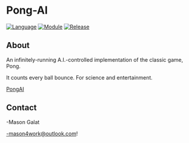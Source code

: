 # Pong-AI

[![Language](https://img.shields.io/badge/language-python-blue.svg?style=flat)](https://www.python.org)
[![Module](https://img.shields.io/badge/module-pygame-brightgreen.svg?style=flat)](http://www.pygame.org/news.html)
[![Release](https://img.shields.io/badge/release-v1.0-orange.svg?style=flat)](https://github.com/spacewizard66/Pong-AI)

## About

An infinitely-running A.I.-controlled implementation of the classic game, Pong.

It counts every ball bounce. For science and entertainment.

[PongAI](https://user-images.githubusercontent.com/70931763/172795016-1f80870a-a165-4bfa-8f35-d44795dcf98b.gif)

## Contact
  -Mason Galat
  
  -mason4work@outlook.com!

